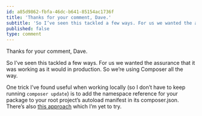 ```yaml
---
id: a85d9862-fbfa-46dc-b641-85154ac1736f
title: 'Thanks for your comment, Dave.'
subtitle: 'So I’ve seen this tackled a few ways. For us we wanted the assurance that it was working as it would in production. So we’re using Composer…'
published: false
type: comment
---
```




Thanks for your comment, Dave.

So I’ve seen this tackled a few ways. For us we wanted the assurance that it was working as it would in production. So we’re using Composer all the way.

One trick I’ve found useful when working locally (so I don’t have to keep running `composer update`) is to add the namespace reference for your package to your root project’s autoload manifest in its composer.json. There’s also [this approach](https://laravel-news.com/developing-laravel-packages-with-local-composer-dependencies) which I’m yet to try.

